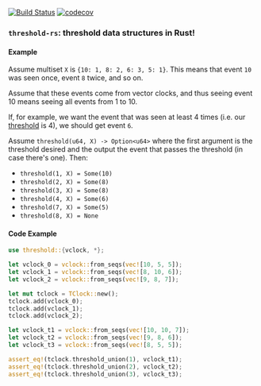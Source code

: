 [![Build Status](https://travis-ci.org/vitorenesduarte/threshold-rs.svg?branch=master)](https://travis-ci.org/vitorenesduarte/threshold-rs)
[![codecov](https://codecov.io/gh/vitorenesduarte/threshold-rs/branch/master/graph/badge.svg)](https://codecov.io/gh/vitorenesduarte/threshold-rs)

### `threshold-rs`: threshold data structures in Rust!

#### Example
Assume multiset `X` is `{10: 1, 8: 2, 6: 3, 5: 1}`.
This means that event `10` was seen once, event `8` twice, and so on.

Assume that these events come from vector clocks, and thus seeing event 10 means seeing all events from 1 to 10.

If, for example, we want the event that was seen at least 4 times (i.e. our [threshold](https://vitorenes.org/post/2018/11/threshold-union/) is 4), we should get event `6`.
    
Assume `threshold(u64, X) -> Option<u64>` where the first argument is the threshold desired and the output the event that passes the threshold (in case there's one). Then:
- `threshold(1, X) = Some(10)`
- `threshold(2, X) = Some(8)`
- `threshold(3, X) = Some(8)`
- `threshold(4, X) = Some(6)`
- `threshold(7, X) = Some(5)`
- `threshold(8, X) = None`

#### Code Example
```rust
use threshold::{vclock, *};

let vclock_0 = vclock::from_seqs(vec![10, 5, 5]);
let vclock_1 = vclock::from_seqs(vec![8, 10, 6]);
let vclock_2 = vclock::from_seqs(vec![9, 8, 7]);

let mut tclock = TClock::new();
tclock.add(vclock_0);
tclock.add(vclock_1);
tclock.add(vclock_2);

let vclock_t1 = vclock::from_seqs(vec![10, 10, 7]);
let vclock_t2 = vclock::from_seqs(vec![9, 8, 6]);
let vclock_t3 = vclock::from_seqs(vec![8, 5, 5]);

assert_eq!(tclock.threshold_union(1), vclock_t1);
assert_eq!(tclock.threshold_union(2), vclock_t2);
assert_eq!(tclock.threshold_union(3), vclock_t3);
```
